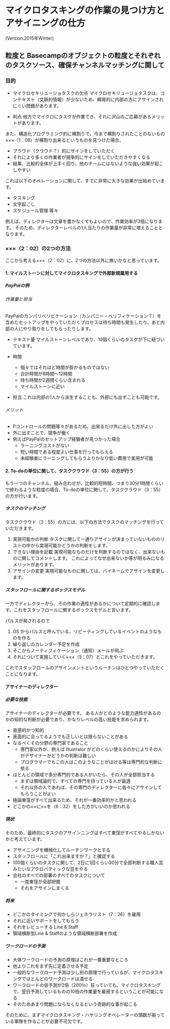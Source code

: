 マイクロタスキングの作業の見つけ方とアサイニングの仕方
=====
(Version.2015年Winter)

粒度と Basecampのオブジェクトの粒度とそれぞれのタスクソース、確保チャンネルマッチングに関して
-----
### 目的
- マイクロセキリュージョタスクの欠点
マイクロセキリュージョタスクは、コンテキスト（文脈的情報）が少ないため、瞬発的に内部の方にアサインされにくい問題があります。

- 利点
他方でマイクロにタスクが作業でき、それに沢山のご応募があるメリットがあります。

また、構造化プログラミング的に横割りで、今まで横割りされたことのないもの×××（1：08）が横割り出来るというものを見つけた場合、
- プラウド（クラウド？）的にサインをしていただく
- それにより多くの作業者が競争的にサインをしていただきやすくなる
- 結果、比較的全体が上手く回り、他のチームにはないような強い効果が起こしやすい

これは以下のオペレーションに関して、すでに非常に大きな効果が出始めています。
- タスキング
- 文字起こし
- スケジュール管理
等々

例えば、ディレクターは文章を書かなくてもよいので、作業効率が3倍になります。
そのため、ディレクターレベルの1人当たりの作業量が非常に増えることとなります。

### ×××（2：02）の2つの方法
ここから考える×××（2：02）に、2つの方法以外に無いかなと思っています。

#### 1. マイルストーンに対してマイクロタスキングで外部新規雇用する
##### PayPalの例

###### 作業量と担当
PayPalのカンパリベリビケーション（カンパニー・ベリフィケーション？）を含めたセットアップをやっていただくプロセスは待ち時間も発生したり、あと内部の人にやり取りをしてもらったりします。

- テキスト量
マイルストーンレベルであり、10個くらいのタスクが下に紐づいています。

- 時間
  - 個々ではそれほど時間が掛かるものではない
  - 合計時間が8時間～12時間
  - 待ち時間が2週間くらい含まれる
  - マイルストーンに近い

- 担当
これは内部の1人から派生することも、外部にも出すことも可能です。

###### メリット

- Pコントロールの問題等々があるため、出来るだけ外に出した方がよい
- 外に出すことで、競争が働く
- 例えばPayPalのセットアップ経験者が見つかった場合
  - ラーニングコストがない
  - 短い時間である程度よい仕事を行ってもらえる
  - 未経験者にラーニングしてもらうよりかなり低い費用で実用が可能

#### 2. To-doの単位に関して、タスククラウド（3：55）の方が行う
もう一つのチャンネル、組み合わせが、比較的短時間、つまり30分1時間くらいで終わるような粒度の場合、To-doの単位に関して、タスククラウド（3：55）の方が行います。

##### タスクのマッチング
タスククラウド（3：55）の方には、以下の方法でタスクのマッチングを行っていただきます。

1. 実現可能かの判断
タスクに関して一通りアサインが決まっていないもののリストの中から実現可能かどうかの判断をします。
2. できない理由を記載
実現可能なものだけを判断するのではなく、出来ないものに関してコメントします。
これによってなぜ出来ないか等が明るみになるメリットがあります。
3. アサインの変更
実現可能なものに関しては、バイネームでアサインを変更します。

##### スタッフロールに関するボックスモデル
一方でディレクターから、その作業の適性があるかについて定期的に確認します。これをスタッフロールに関するボックスモデルと言います。

パルスが発されるので

1. OS からパルスと呼んでいる、リピーティングしているイベントのようなものを作る
2. 繰り返しのカレンダー予定を作成
3. そこからノーティフィケーション（通知）メールが飛ぶ
4. それについて実施していく×××（5：07）とこれをやっていただきます。

これでスタッフロールのアサインメントというルーチンはひとつやっていただくことになります。

#### アサイナーのディレクター

##### 必要な技能
アサイナーのディレクターが必要です。
ある人がどのような能力適性があるのかの知的な判断が必要であり、かなりレベルの高い技能を求められます。

- 直感的かつ知的
- 表面的に合ってるようでも正しいとは限らないことがある
- なるべくその分野の専門家であること
  - 専門家以外が、例えば Illustrator がどのくらい使えるのかによりその人がデザイナーかどうかの判断は難しい
  - プログラマーでもこの人はこのようなことがはける等は専門的な判断に依る
- ほとんどの領域で多分専門的である人がいたら、その人が全部担当する
  - まずは領域論的で、すべての専門を持っている人が最適
  - それ以外の人であれば、その専門のディレクターに各々にアサインしてもらうことがよい
- 極論東窪がすべて出来るため、それが一番効率的かと思われる
- どこかの××に××を（6：32）をした方がいいのか思われる

##### 現状
そのため、最終的にタスクのアサインニングはすべて東窪がすべてやるしかないかと考えています。
- アサイニングを機械化してルーチンワークとする
- スタッフロールに「これ出来ますか？」と確認する
- 100個くらいのタスクに関して、2日に1回くらい30分で全部判断する職人芸みたいなアクロバティックな芸をやる
- 会社のすべての部署のすべてのタスクについて
  - 一度東窪が全部把握
  - それをアサインしまくる

##### 将来
- どこかのタイミングで何かしらジェネラリスト（7：26）を雇用
- それに近いサポートをしてもらう
- それをレビューする Line & Staff
- 領域横断型Line & Staffのような領域横断部署を作成

##### ワークロードの予測
- 大体ワークロードの予測の原理はこれが一番重要なところ
- 他よりこれをまず先に定着させる予定
- 一般的なワークロード予測は少し別の原理で行っているが、マイクロタスキングでほとんどのワークロードは潰せる
- ワークロードの仮予測が2倍（200％）狂っていても、マイクロタスキングで、翌日予測しているものの10倍の作業量を雇用するということが可能になる
- そのためあまり問題にならなくなるという奇跡的な事が起こる

そのために、まずマイクロタスキング・ハヤリングオペレーターの頭数が揃っている軍隊を作ることが必要不可欠です。

